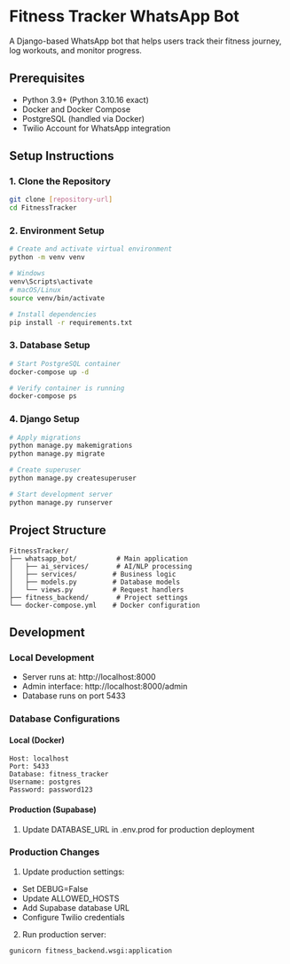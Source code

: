 # Fitness Tracker WhatsApp Bot

A Django-based WhatsApp bot that helps users track their fitness journey, log workouts, and monitor progress.

## Prerequisites

- Python 3.9+ (Python 3.10.16 exact)
- Docker and Docker Compose
- PostgreSQL (handled via Docker)
- Twilio Account for WhatsApp integration

## Setup Instructions

### 1. Clone the Repository
```bash
git clone [repository-url]
cd FitnessTracker
```

### 2. Environment Setup
```bash
# Create and activate virtual environment
python -m venv venv

# Windows
venv\Scripts\activate
# macOS/Linux
source venv/bin/activate

# Install dependencies
pip install -r requirements.txt
```


### 3. Database Setup
```bash
# Start PostgreSQL container
docker-compose up -d

# Verify container is running
docker-compose ps
```

### 4. Django Setup
```bash
# Apply migrations
python manage.py makemigrations
python manage.py migrate

# Create superuser
python manage.py createsuperuser

# Start development server
python manage.py runserver
```

## Project Structure

```
FitnessTracker/
├── whatsapp_bot/          # Main application
│   ├── ai_services/       # AI/NLP processing
│   ├── services/         # Business logic
│   ├── models.py         # Database models
│   └── views.py          # Request handlers
├── fitness_backend/       # Project settings
└── docker-compose.yml    # Docker configuration
```



## Development

### Local Development
- Server runs at: http://localhost:8000
- Admin interface: http://localhost:8000/admin
- Database runs on port 5433

### Database Configurations

#### Local (Docker)
```
Host: localhost
Port: 5433
Database: fitness_tracker
Username: postgres
Password: password123
```

#### Production (Supabase)
1. Update DATABASE_URL in .env.prod for production deployment



### Production Changes
1. Update production settings:
- Set DEBUG=False
- Update ALLOWED_HOSTS
- Add Supabase database URL
- Configure Twilio credentials

2. Run production server:
```bash
gunicorn fitness_backend.wsgi:application
```
